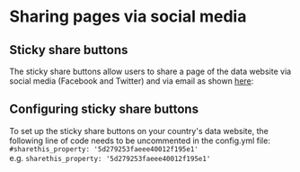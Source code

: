 <h1>Sharing pages via social media</h1>

## Sticky share buttons
The sticky share buttons allow users to share a page of the data website via social media (Facebook and Twitter) and via email as shown [here](https://platform.sharethis.com/get-sticky-share-buttons?utm_source=googleadwords&utm_medium=cpc&utm_campaign=follow_buttons_linkedin&gclid=Cj0KCQjw1MXpBRDjARIsAHtdN-0-DX6oc9RzUh_wCU1_fvAB4rnA_adGse0PgocDQTPc3_rzLkucPocaAn1PEALw_wcB):


## Configuring sticky share buttons
To set up the sticky share buttons on your country's data website, the following line of code needs to be uncommented in the config.yml file:</br>
`#sharethis_property: '5d279253faeee40012f195e1'`<br>
e.g. `sharethis_property: '5d279253faeee40012f195e1'`
